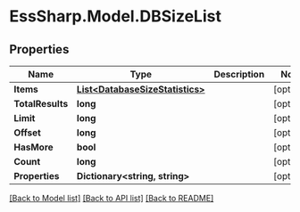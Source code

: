 # EssSharp.Model.DBSizeList

## Properties

Name | Type | Description | Notes
------------ | ------------- | ------------- | -------------
**Items** | [**List&lt;DatabaseSizeStatistics&gt;**](DatabaseSizeStatistics.md) |  | [optional] 
**TotalResults** | **long** |  | [optional] 
**Limit** | **long** |  | [optional] 
**Offset** | **long** |  | [optional] 
**HasMore** | **bool** |  | [optional] 
**Count** | **long** |  | [optional] 
**Properties** | **Dictionary&lt;string, string&gt;** |  | [optional] 

[[Back to Model list]](../README.md#documentation-for-models) [[Back to API list]](../README.md#documentation-for-api-endpoints) [[Back to README]](../README.md)

